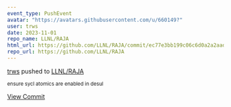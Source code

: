 ```yaml
---
event_type: PushEvent
avatar: "https://avatars.githubusercontent.com/u/660149?"
user: trws
date: 2023-11-01
repo_name: LLNL/RAJA
html_url: https://github.com/LLNL/RAJA/commit/ec77e3bb199c06c6d0a2a2aad24e0a90ac64e3c6
repo_url: https://github.com/LLNL/RAJA
---
```


<a href='https://github.com/trws' target='_blank'>trws</a> pushed to <a href='https://github.com/LLNL/RAJA' target='_blank'>LLNL/RAJA</a>

<small>ensure sycl atomics are enabled in desul</small>

<a href='https://github.com/LLNL/RAJA/commit/ec77e3bb199c06c6d0a2a2aad24e0a90ac64e3c6' target='_blank'>View Commit</a>